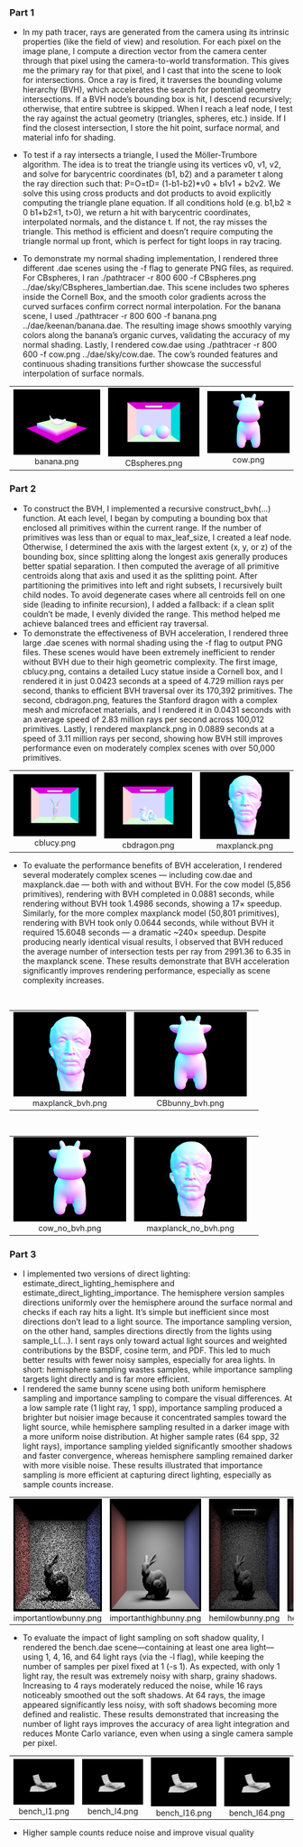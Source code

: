 ### Part 1

- In my path tracer, rays are generated from the camera using its intrinsic properties (like the field of view) and resolution. For each pixel on the image plane, I compute a direction vector from the camera center through that pixel using the camera-to-world transformation. This gives me the primary ray for that pixel, and I cast that into the scene to look for intersections. Once a ray is fired, it traverses the bounding volume hierarchy (BVH), which accelerates the search for potential geometry intersections. If a BVH node’s bounding box is hit, I descend recursively; otherwise, that entire subtree is skipped. When I reach a leaf node, I test the ray against the actual geometry (triangles, spheres, etc.) inside. If I find the closest intersection, I store the hit point, surface normal, and material info for shading.
  
- To test if a ray intersects a triangle, I used the Möller-Trumbore algorithm. The idea is to treat the triangle using its vertices v0, v1, v2, and solve for barycentric coordinates (b1, b2) and a parameter t along the ray direction such that: P=O=tD= (1-b1-b2)*v0 + b1v1 + b2v2. We solve this using cross products and dot products to avoid explicitly computing the triangle plane equation. If all conditions hold (e.g. b1,b2 ≥ 0 b1+b2≤1, t>0), we return a hit with barycentric coordinates, interpolated normals, and the distance t. If not, the ray misses the triangle. This method is efficient and doesn’t require computing the triangle normal up front, which is perfect for tight loops in ray tracing.

- To demonstrate my normal shading implementation, I rendered three different .dae scenes using the -f flag to generate PNG files, as required. For CBspheres, I ran ./pathtracer -r 800 600 -f CBspheres.png ../dae/sky/CBspheres_lambertian.dae. This scene includes two spheres inside the Cornell Box, and the smooth color gradients across the curved surfaces confirm correct normal interpolation. For the banana scene, I used ./pathtracer -r 800 600 -f banana.png ../dae/keenan/banana.dae. The resulting image shows smoothly varying colors along the banana’s organic curves, validating the accuracy of my normal shading. Lastly, I rendered cow.dae using ./pathtracer -r 800 600 -f cow.png ../dae/sky/cow.dae. The cow’s rounded features and continuous shading transitions further showcase the successful interpolation of surface normals.


<table>
  <tr>
    <td align="center">
      <img src="assets/banana.png" width="200"/><br>banana.png
    </td>
    <td align="center">
      <img src="assets/CBspheres.png" width="200"/><br>CBspheres.png
    </td>
    <td align="center">
      <img src="assets/cow.png" width="200"/><br>cow.png
    </td>
  </tr>
</table>


### Part 2


<ul>
  <li>To construct the BVH, I implemented a recursive construct_bvh(...) function. At each level, I began by computing a bounding box that enclosed all primitives within the current range. If the number of primitives was less than or equal to max_leaf_size, I created a leaf node. Otherwise, I determined the axis with the largest extent (x, y, or z) of the bounding box, since splitting along the longest axis generally produces better spatial separation. I then computed the average of all primitive centroids along that axis and used it as the splitting point. After partitioning the primitives into left and right subsets, I recursively built child nodes. To avoid degenerate cases where all centroids fell on one side (leading to infinite recursion), I added a fallback: if a clean split couldn’t be made, I evenly divided the range. This method helped me achieve balanced trees and efficient ray traversal.

</li>
  <li>To demonstrate the effectiveness of BVH acceleration, I rendered three large .dae scenes with normal shading using the -f flag to output PNG files. These scenes would have been extremely inefficient to render without BVH due to their high geometric complexity. The first image, cblucy.png, contains a detailed Lucy statue inside a Cornell box, and I rendered it in just 0.0423 seconds at a speed of 4.729 million rays per second, thanks to efficient BVH traversal over its 170,392 primitives. The second, cbdragon.png, features the Stanford dragon with a complex mesh and microfacet materials, and I rendered it in 0.0431 seconds with an average speed of 2.83 million rays per second across 100,012 primitives. Lastly, I rendered maxplanck.png in 0.0889 seconds at a speed of 3.11 million rays per second, showing how BVH still improves performance even on moderately complex scenes with over 50,000 primitives.

</li>
</ul>

<table>
  <tr>
    <td align="center">
      <img src="assets/cblucy.png" width="200"/><br>cblucy.png
    </td>
    <td align="center">
      <img src="assets/cbdragon.png" width="200"/><br>cbdragon.png
    </td>
    <td align="center">
      <img src="assets/maxplanck.png" width="200"/><br>maxplanck.png
    </td>
  </tr>
</table>

<ul>
  <li>To evaluate the performance benefits of BVH acceleration, I rendered several moderately complex scenes — including cow.dae and maxplanck.dae — both with and without BVH. For the cow model (5,856 primitives), rendering with BVH completed in 0.0881 seconds, while rendering without BVH took 1.4986 seconds, showing a 17× speedup. Similarly, for the more complex maxplanck model (50,801 primitives), rendering with BVH took only 0.0644 seconds, while without BVH it required 15.6048 seconds — a dramatic ~240× speedup. Despite producing nearly identical visual results, I observed that BVH reduced the average number of intersection tests per ray from 2991.36 to 6.35 in the maxplanck scene. These results demonstrate that BVH acceleration significantly improves rendering performance, especially as scene complexity increases.

</li>
</ul>

<br/>

<table>
  <tr>
    <td align="center">
      <img src="assets/maxplanck_bvh.png" width="200"/><br>maxplanck_bvh.png
    </td>
    <td align="center">
      <img src="assets/CBbunny_screenshot_8-1_16-4-56.png.png" width="200"/><br>CBbunny_bvh.png
    </td>
    <td></td>
  </tr>
</table>

<br/>

<table>
  <tr>
    <td align="center">
      <img src="assets/cow_no_bvh.png" width="200"/><br>cow_no_bvh.png
    </td>
    <td align="center">
      <img src="assets/maxplanck_no_bvh.png" width="200"/><br>maxplanck_no_bvh.png
    </td>
    <td></td>
  </tr>
</table>

<h3>Part 3</h3>

<ul>
  <li>I implemented two versions of direct lighting: estimate_direct_lighting_hemisphere and estimate_direct_lighting_importance. The hemisphere version samples directions uniformly over the hemisphere around the surface normal and checks if each ray hits a light. It’s simple but inefficient since most directions don’t lead to a light source. The importance sampling version, on the other hand, samples directions directly from the lights using sample_L(...). I sent rays only toward actual light sources and weighted contributions by the BSDF, cosine term, and PDF. This led to much better results with fewer noisy samples, especially for area lights. In short: hemisphere sampling wastes samples, while importance sampling targets light directly and is far more efficient.

</li>
  <li>I rendered the same bunny scene using both uniform hemisphere sampling and importance sampling to compare the visual differences. At a low sample rate (1 light ray, 1 spp), importance sampling produced a brighter but noisier image because it concentrated samples toward the light source, while hemisphere sampling resulted in a darker image with a more uniform noise distribution. At higher sample rates (64 spp, 32 light rays), importance sampling yielded significantly smoother shadows and faster convergence, whereas hemisphere sampling remained darker with more visible noise. These results illustrated that importance sampling is more efficient at capturing direct lighting, especially as sample counts increase.

</li>
</ul>

<table>
  <tr>
    <td align="center">
      <img src="assets/importantlowbunny.png" width="200" height="200"/><br>importantlowbunny.png
    </td>
    <td align="center">
      <img src="assets/importanthighbunny.png" width="200" height="200"/><br>importanthighbunny.png
    </td>
    <td align="center">
      <img src="assets/hemilowbunny.png" width="200" height="200"/><br>hemilowbunny.png
    </td>
    <td align="center">
      <img src="assets/hemihighbunny.png" width="200" height="200"/><br>hemihighbunny.png
    </td>
  </tr>
</table>

<ul>
  <li>To evaluate the impact of light sampling on soft shadow quality, I rendered the bench.dae scene—containing at least one area light—using 1, 4, 16, and 64 light rays (via the -l flag), while keeping the number of samples per pixel fixed at 1 (-s 1). As expected, with only 1 light ray, the result was extremely noisy with sharp, grainy shadows. Increasing to 4 rays moderately reduced the noise, while 16 rays noticeably smoothed out the soft shadows. At 64 rays, the image appeared significantly less noisy, with soft shadows becoming more defined and realistic. These results demonstrated that increasing the number of light rays improves the accuracy of area light integration and reduces Monte Carlo variance, even when using a single camera sample per pixel. </li>
</ul>

<table>
  <tr>
    <td align="center">
      <img src="assets/bench_l1.png" width="200"/><br>bench_l1.png
    </td>
    <td align="center">
      <img src="assets/bench_l4.png" width="200"/><br>bench_l4.png
    </td>
    <td align="center">
      <img src="assets/bench_l16.png" width="200"/><br>bench_l16.png
    </td>
    <td align="center">
      <img src="assets/bench_l64.png" width="200"/><br>bench_l64.png
    </td>
  </tr>
</table>

<ul>
  <li>Higher sample counts reduce noise and improve visual quality</li>
</ul>
